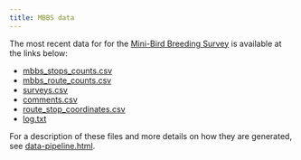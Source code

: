 ```yaml
---
title: MBBS data
---
```


The most recent data for
for the [Mini-Bird Breeding Survey](https://minibbs.us/)
is available at the links below:

* [mbbs_stops_counts.csv](data/mbbs_stops_counts.csv)
* [mbbs_route_counts.csv](data/mbbs_route_counts.csv)
* [surveys.csv](data/surveys.csv)
* [comments.csv](data/comments.csv)
* [route_stop_coordinates.csv](data/route_stop_coordinates.csv)
* [log.txt](data/log.txt)

For a description of these files and more details on how they are generated,
see [data-pipeline.html](data-pipeline.html).
